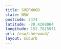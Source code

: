 ```yaml
---
title: SHERWOOD
state: NSW
postcode: 2474
latitude: -28.4268064
longitude: 152.7815971
url: /nsw/sherwood/
layout: suburb
---
```

